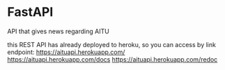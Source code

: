 # FastAPI

API that gives news regarding AITU

this REST API has already deployed to heroku, so you can access by link
endpoint: https://aituapi.herokuapp.com/
https://aituapi.herokuapp.com/docs
https://aituapi.herokuapp.com/redoc
